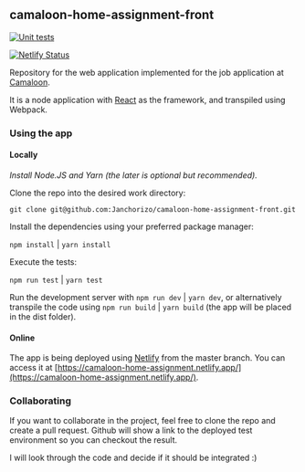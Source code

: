 ## camaloon-home-assignment-front

[![Unit tests](https://github.com/Janchorizo/camaloon-home-assignment-front/actions/workflows/unit-tests.yml/badge.svg)](https://github.com/Janchorizo/camaloon-home-assignment-front/actions/workflows/unit-tests.yml)

[![Netlify Status](https://api.netlify.com/api/v1/badges/2c9b9a3a-2fd4-40be-9521-6b82a9634bfa/deploy-status)](https://app.netlify.com/sites/camaloon-home-assignment/deploys)

Repository for the web application implemented for the job application at
[Camaloon](https://camaloon.com/).

It is a node application with [React](https://reactjs.org/) as the framework,
and transpiled using Webpack.

### Using the app
#### Locally
_Install Node.JS and Yarn (the later is optional but recommended)._

Clone the repo into the desired work directory:

`git clone git@github.com:Janchorizo/camaloon-home-assignment-front.git`

Install the dependencies using your preferred package manager:

`npm install` | `yarn install`

Execute the tests:

`npm run test` | `yarn test`

Run the development server with `npm run dev` | `yarn dev`, or alternatively
transpile the code using `npm run build` | `yarn build` (the app will be placed
in the dist folder).

#### Online
The app is being deployed using [Netlify](https://www.netlify.com/) from the
master branch. You can access it at [https://camaloon-home-assignment.netlify.app/](https://camaloon-home-assignment.netlify.app/).

### Collaborating
If you want to collaborate in the project, feel free to clone the repo and create
a pull request. Github will show a link to the deployed test environment so you
can checkout the result.

I will look through the code and decide if it should be integrated :)
